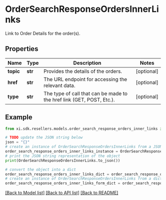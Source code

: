 # OrderSearchResponseOrdersInnerLinks

Link to Order Details for the order(s).

## Properties

Name | Type | Description | Notes
------------ | ------------- | ------------- | -------------
**topic** | **str** | Provides the details of the orders. | [optional] 
**href** | **str** | The URL endpoint for accessing the relevant data. | [optional] 
**type** | **str** | The type of call that can be made to the href link (GET, POST, Etc.). | [optional] 

## Example

```python
from xi.sdk.resellers.models.order_search_response_orders_inner_links import OrderSearchResponseOrdersInnerLinks

# TODO update the JSON string below
json = "{}"
# create an instance of OrderSearchResponseOrdersInnerLinks from a JSON string
order_search_response_orders_inner_links_instance = OrderSearchResponseOrdersInnerLinks.from_json(json)
# print the JSON string representation of the object
print(OrderSearchResponseOrdersInnerLinks.to_json())

# convert the object into a dict
order_search_response_orders_inner_links_dict = order_search_response_orders_inner_links_instance.to_dict()
# create an instance of OrderSearchResponseOrdersInnerLinks from a dict
order_search_response_orders_inner_links_form_dict = order_search_response_orders_inner_links.from_dict(order_search_response_orders_inner_links_dict)
```
[[Back to Model list]](../README.md#documentation-for-models) [[Back to API list]](../README.md#documentation-for-api-endpoints) [[Back to README]](../README.md)


